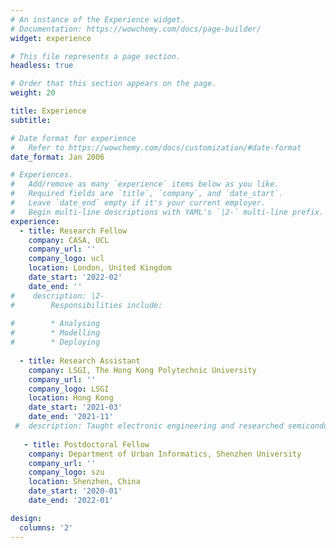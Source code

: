 ```yaml
---
# An instance of the Experience widget.
# Documentation: https://wowchemy.com/docs/page-builder/
widget: experience

# This file represents a page section.
headless: true

# Order that this section appears on the page.
weight: 20

title: Experience
subtitle:

# Date format for experience
#   Refer to https://wowchemy.com/docs/customization/#date-format
date_format: Jan 2006

# Experiences.
#   Add/remove as many `experience` items below as you like.
#   Required fields are `title`, `company`, and `date_start`.
#   Leave `date_end` empty if it's your current employer.
#   Begin multi-line descriptions with YAML's `|2-` multi-line prefix.
experience:
  - title: Research Fellow
    company: CASA, UCL
    company_url: ''
    company_logo: ucl
    location: London, United Kingdom
    date_start: '2022-02'
    date_end: ''
#    description: |2-
#        Responsibilities include:
        
#        * Analysing
#        * Modelling
#        * Deploying
        
  - title: Research Assistant
    company: LSGI, The Hong Kong Polytechnic University
    company_url: ''
    company_logo: LSGI
    location: Hong Kong
    date_start: '2021-03'
    date_end: '2021-11'
 #  description: Taught electronic engineering and researched semiconductor physics.
 
   - title: Postdoctoral Fellow
    company: Department of Urban Informatics, Shenzhen University
    company_url: ''
    company_logo: szu
    location: Shenzhen, China
    date_start: '2020-01'
    date_end: '2022-01'

design:
  columns: '2'
---
```

